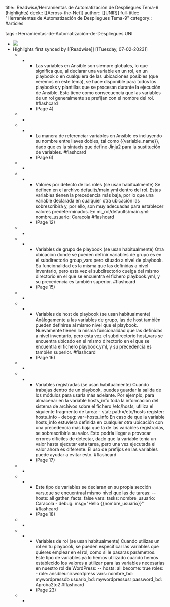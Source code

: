title:: Readwise/Herramientas de Automatización de Despliegues Tema-9 (highlights)
deck:: [[Across-the-Net]]
author:: [[UNIR]]
full-title:: "Herramientas de Automatización de Despliegues Tema-9"
category:: #articles

tags:: Herramientas-de-Automatización-de-Despliegues UNI

- ![](https://readwise-assets.s3.amazonaws.com/media/uploaded_book_covers/profile_22942/4973ab6c-aee6-4f19-ba05-d87b0c77b79e.jpg)
- Highlights first synced by [[Readwise]] [[Tuesday, 07-02-2023]]
	- -
		- Las variables en Ansible son  siempre globales, lo  que significa que,  al declarar una variable en un  rol, en un playbook o en cualquiera de las ubicaciones posibles (que veremos en este tema), se hace disponible para todos los playbooks y plantillas que se procesan durante la ejecución de Ansible. Esto tiene como consecuencia que las variables de un rol generalmente se prefijan con el nombre del rol. #flashcard
		- (Page 4)
	- -
	- -
		- La manera de referenciar variables en Ansible es incluyendo su nombre entre llaves dobles, tal como {{variable_name}}, dado que es la sintaxis que define Jinja2 para la sustitución  de  variables. #flashcard
		- (Page 6)
	- -
	- -
		- Valores por defecto de los roles (se usan habitualmente) Se definen en el archivo defaults/main.yml dentro del rol. Estas variables tienen la precedencia más baja, por lo que una variable declarada en cualquier otra ubicación las  sobrescribirá  y,  por  ello,  son  muy  adecuadas  para  establecer  valores predeterminados. En mi_rol/defaults/main.yml: nombre_usuario: Caracola #flashcard
		- (Page 12)
	- -
	- -
		- Variables de grupo de playbook (se usan habitualmente) Otra  ubicación  donde  se  pueden  definir  variables  de  grupo  es  en  el  subdirectorio group_vars pero situado a nivel de playbook. Su funcionalidad es la misma que las definidas  a  nivel  inventario,  pero  esta  vez  el  subdirectorio  cuelga  del  mismo directorio  en  el  que  se  encuentra  el  fichero  playbook.yml,  y  su  precedencia  es también superior. #flashcard
		- (Page 15)
	- -
	- -
		- Variables de host de playbook (se usan habitualmente) Análogamente  a  las  variables  de  grupo,  las  de  host  también  pueden  definirse  al mismo  nivel  que  el  playbook.  Nuevamente  tienen  la  misma  funcionalidad  que  las definidas a nivel inventario, pero esta vez el subdirectorio  host_vars se encuentra ubicado en el mismo directorio en el que se encuentra el fichero playbook.yml, y su precedencia es también superior. #flashcard
		- (Page 16)
	- -
	- -
		- Variables registradas (se usan habitualmente) Cuando trabajas dentro de un playbook, puedes guardar la salida de los módulos para usarla más adelante. Por ejemplo, para almacenar en la variable hosts_info toda la información del sistema de archivos sobre el fichero /etc/hosts, utiliza el siguiente fragmento de tarea: - stat: path=/etc/hosts register: hosts_info - debug: var=hosts_info En caso de que la variable hosts_info estuviera definida en cualquier otra ubicación con una precedencia más baja que la de las variables registradas, se sobrescribiría su valor. Esto podría llegar a provocar errores difíciles de detectar, dado que la variable tenía  un  valor  hasta  ejecutar  esta  tarea,  pero  una  vez  ejecutada  el  valor  ahora  es diferente. El uso de prefijos en las variables puede ayudar a evitar esto. #flashcard
		- (Page 17)
	- -
	- -
		- Este tipo de variables se declaran en su propia sección vars,que se encuentraal mismo nivel que las de tareas: -- hosts: all gather_facts: false vars: tasks: nombre_usuario: Caracola - debug: msg="Hello {{nombre_usuario}}" #flashcard
		- (Page 18)
	- -
	- -
		- Variables de rol (se usan habitualmente) Cuando utilizas un rol en tu playbook, se pueden especificar las variables que quieres emplear en el rol, como si le pasaras parámetros. Este tipo de variables ya lo hemos utilizado cuando hemos establecido los valores a utilizar para las variables necesarias en nuestro rol de WordPress: -- hosts: all become: true roles: - role: ansibleunir.wordpress vars: nombre_bd: mywordpressdb usuario_bd: mywordpressusr password_bd: Aproba2to2 #flashcard
		- (Page 23)
	- -